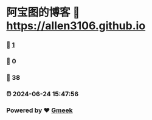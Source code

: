 # 阿宝图的博客 :link: https://allen3106.github.io 
### :page_facing_up: [1](https://allen3106.github.io/tag.html) 
### :speech_balloon: 0 
### :hibiscus: 38 
### :alarm_clock: 2024-06-24 15:47:56 
### Powered by :heart: [Gmeek](https://github.com/Meekdai/Gmeek)
